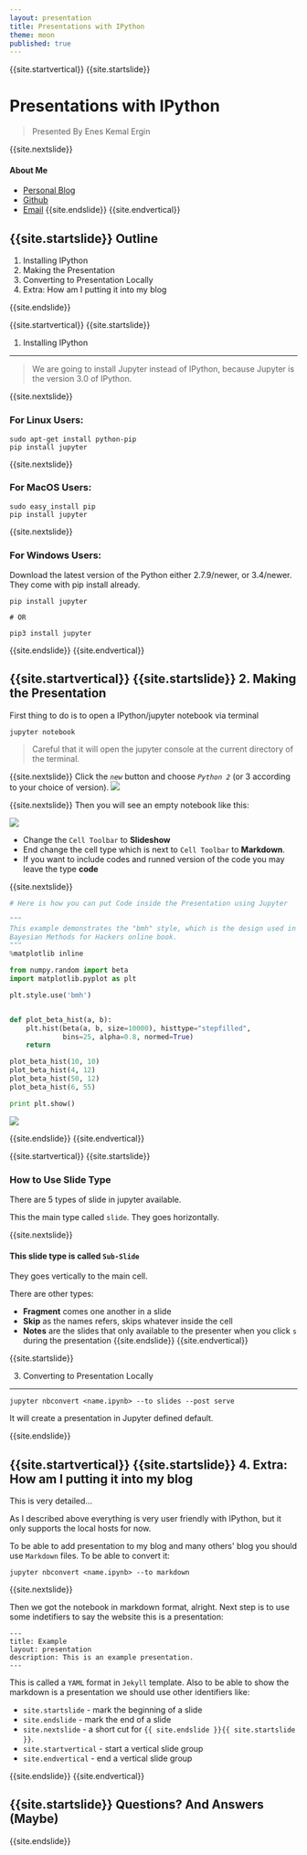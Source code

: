 ```yaml
---
layout: presentation
title: Presentations with IPython
theme: moon
published: true
---
```

{{site.startvertical}}
{{site.startslide}}
# Presentations with IPython

> Presented By Enes Kemal Ergin

{{site.nextslide}}
#### About Me

- [Personal Blog](http://eneskemalergin.github.io/)
- [Github](https://github.com/eneskemalergin)
- [Email](eneskemalergin@gmail.com)
{{site.endslide}}
{{site.endvertical}}

{{site.startslide}}
Outline
---

1. Installing IPython
2. Making the Presentation
3. Converting to Presentation Locally
4. Extra: How am I putting it into my blog

{{site.endslide}}

{{site.startvertical}}
{{site.startslide}}
1. Installing IPython
---

> We are going to install Jupyter instead of IPython, because Jupyter is the version 3.0 of IPython.

{{site.nextslide}}
### __For Linux Users:__

```
sudo apt-get install python-pip
pip install jupyter
```

{{site.nextslide}}
### __For MacOS Users:__

```
sudo easy_install pip
pip install jupyter
```

{{site.nextslide}}
### __For Windows Users:__

Download the latest version of the Python either 2.7.9/newer, or 3.4/newer. They come with pip install already.

```
pip install jupyter

# OR

pip3 install jupyter
```
{{site.endslide}}
{{site.endvertical}}

{{site.startvertical}}
{{site.startslide}}
2. Making the Presentation
---


First thing to do is to open a IPython/jupyter notebook via terminal

```
jupyter notebook
```

> Careful that it will open the jupyter console at the current directory of the terminal.



{{site.nextslide}}
Click the _```new```_ button and choose _```Python 2```_ (or 3 according to your choice of version).
<img style="max-width: 100%;" src="{{site.baseurl}}/images/newNotebook.png"></img>

{{site.nextslide}}
Then you will see an empty notebook like this:

<img style="max-width: 100%;" src="{{site.baseurl}}/images/EmptyNotebook.png"></img>


- Change the ```Cell Toolbar``` to __Slideshow__
- End change the cell type which is next to ```Cell Toolbar``` to __Markdown__.
- If you want to include codes and runned version of the code you may leave the type __code__

{{site.nextslide}}

```python
# Here is how you can put Code inside the Presentation using Jupyter

"""
This example demonstrates the "bmh" style, which is the design used in the
Bayesian Methods for Hackers online book.
"""
%matplotlib inline

from numpy.random import beta
import matplotlib.pyplot as plt

plt.style.use('bmh')


def plot_beta_hist(a, b):
    plt.hist(beta(a, b, size=10000), histtype="stepfilled",
             bins=25, alpha=0.8, normed=True)
    return

plot_beta_hist(10, 10)
plot_beta_hist(4, 12)
plot_beta_hist(50, 12)
plot_beta_hist(6, 55)

print plt.show()
```

<img style="max-width: 100%;" src="{{site.baseurl}}/images/Presentations_with_Ipython_10_0.png"></img>

{{site.endslide}}
{{site.endvertical}}

{{site.startvertical}}
{{site.startslide}}
### How to Use Slide Type

There are 5 types of slide in jupyter available.

This the main type called  ```slide```. They goes horizontally.


{{site.nextslide}}
#### This slide type is called ```Sub-Slide```

They goes vertically to the main cell.

There are other types:

- __Fragment__ comes one another in a slide
- __Skip__ as the names refers, skips whatever inside the cell
- __Notes__ are the slides that only available to the presenter when you click ```s``` during the presentation
{{site.endslide}}
{{site.endvertical}}

{{site.startslide}}

3. Converting to Presentation Locally
---

```
jupyter nbconvert <name.ipynb> --to slides --post serve
```

It will create a presentation in Jupyter defined default.

{{site.endslide}}

{{site.startvertical}}
{{site.startslide}}
4. Extra: How am I putting it into my blog
---

This is very detailed...

As I described above everything is very user friendly with IPython, but it only supports the local hosts for now.

To be able to add presentation to my blog and many others' blog you should use ```Markdown``` files. To be able to convert it:

```
jupyter nbconvert <name.ipynb> --to markdown
```
{{site.nextslide}}


Then we got the notebook in markdown format, alright. Next step is to use some indetifiers to say the website this is a presentation:

```
---
title: Example
layout: presentation
description: This is an example presentation.
---
```

This is called a ```YAML``` format in ```Jekyll``` template. Also to be able to show the markdown is a presentation we should use other identifiers like:

* `site.startslide` - mark the beginning of a slide
* `site.endslide` - mark the end of a slide
* `site.nextslide` - a short cut for `{{ site.endslide }}{{ site.startslide }}`.
* `site.startvertical` - start a vertical slide group
* `site.endvertical` - end a vertical slide group

{{site.endslide}}
{{site.endvertical}}

{{site.startslide}}
Questions? And Answers (Maybe)
---

{{site.endslide}}
